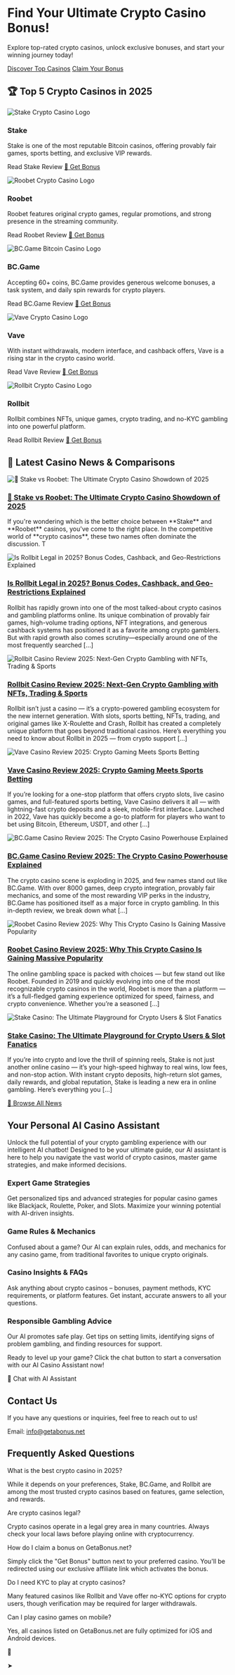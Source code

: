 # Find Your Ultimate Crypto Casino Bonus!

Explore top-rated crypto casinos, unlock exclusive bonuses, and start your winning journey today!

[Discover Top Casinos](https://getabonus.net/#casinos) [Claim Your Bonus](https://getabonus.net/#casinos)

## 🏆 Top 5 Crypto Casinos in 2025

![Stake Crypto Casino Logo](https://getabonus.net/img/stake.png)

### Stake

Stake is one of the most reputable Bitcoin casinos, offering provably fair games, sports betting, and exclusive VIP rewards.

Read Stake Review [🎁 Get Bonus](https://stake.com/?c=jGfXsQoX)

![Roobet Crypto Casino Logo](https://getabonus.net/img/roobet.png)

### Roobet

Roobet features original crypto games, regular promotions, and strong presence in the streaming community.

Read Roobet Review [🎁 Get Bonus](https://roobet.com/?ref=alkox)

![BC.Game Bitcoin Casino Logo](https://getabonus.net/img/bcgame.png)

### BC.Game

Accepting 60+ coins, BC.Game provides generous welcome bonuses, a task system, and daily spin rewards for crypto players.

Read BC.Game Review [🎁 Get Bonus](https://bc.game/i-3abbzjemx-n/)

![Vave Crypto Casino Logo](https://getabonus.net/img/vave.png)

### Vave

With instant withdrawals, modern interface, and cashback offers, Vave is a rising star in the crypto casino world.

Read Vave Review [🎁 Get Bonus](https://refcrpto.xyz/?id=656090&ref_code=zdXB0LEC91KdyM7I)

![Rollbit Crypto Casino Logo](https://rollbit.com/favicon.ico)

### Rollbit

Rollbit combines NFTs, unique games, crypto trading, and no-KYC gambling into one powerful platform.

Read Rollbit Review [🎁 Get Bonus](https://rollbit.com/referral/Alkox)

## 📰 Latest Casino News & Comparisons

![🥇 Stake vs Roobet: The Ultimate Crypto Casino Showdown of 2025](https://getabonus.net/blog/wp-content/uploads/2025/08/file_000000004374620a8e5e0b613bbabad9.png)

### [🥇 Stake vs Roobet: The Ultimate Crypto Casino Showdown of 2025](https://getabonus.net/blog/index.php/2025/08/01/stake-vs-roobet/)

If you're wondering which is the better choice between \*\*Stake\*\* and \*\*Roobet\*\* casinos, you've come to the right place. In the competitive world of \*\*crypto casinos\*\*, these two names often dominate the discussion. T

![Is Rollbit Legal in 2025? Bonus Codes, Cashback, and Geo-Restrictions Explained](https://getabonus.net/blog/wp-content/uploads/2025/07/a2fe1023-e5c1-497a-90e4-d9cf6ae59b6c.png)

### [Is Rollbit Legal in 2025? Bonus Codes, Cashback, and Geo-Restrictions Explained](https://getabonus.net/blog/index.php/2025/07/29/is-rollbit-legal-2025/)

Rollbit has rapidly grown into one of the most talked-about crypto casinos and gambling platforms online. Its unique combination of provably fair games, high-volume trading options, NFT integrations, and generous cashback systems has positioned it as a favorite among crypto gamblers. But with rapid growth also comes scrutiny—especially around one of the most frequently searched \[…\]

![Rollbit Casino Review 2025: Next-Gen Crypto Gambling with NFTs, Trading & Sports](https://getabonus.net/blog/wp-content/uploads/2025/07/ChatGPT-Image-Jul-29-2025-02_39_29-PM.png)

### [Rollbit Casino Review 2025: Next-Gen Crypto Gambling with NFTs, Trading & Sports](https://getabonus.net/blog/index.php/2025/07/29/rollbit-casino-review-2025/)

Rollbit isn’t just a casino — it’s a crypto-powered gambling ecosystem for the new internet generation. With slots, sports betting, NFTs, trading, and original games like X-Roulette and Crash, Rollbit has created a completely unique platform that goes beyond traditional casinos. Here’s everything you need to know about Rollbit in 2025 — from crypto support \[…\]

![Vave Casino Review 2025: Crypto Gaming Meets Sports Betting](https://getabonus.net/blog/wp-content/uploads/2025/07/ChatGPT-Image-Jul-29-2025-01_56_03-PM.png)

### [Vave Casino Review 2025: Crypto Gaming Meets Sports Betting](https://getabonus.net/blog/index.php/2025/07/29/vave-casino-review-2025/)

If you’re looking for a one-stop platform that offers crypto slots, live casino games, and full-featured sports betting, Vave Casino delivers it all — with lightning-fast crypto deposits and a sleek, mobile-first interface. Launched in 2022, Vave has quickly become a go-to platform for players who want to bet using Bitcoin, Ethereum, USDT, and other \[…\]

![BC.Game Casino Review 2025: The Crypto Casino Powerhouse Explained](https://getabonus.net/blog/wp-content/uploads/2025/07/ChatGPT-Image-Jul-29-2025-01_32_20-PM.png)

### [BC.Game Casino Review 2025: The Crypto Casino Powerhouse Explained](https://getabonus.net/blog/index.php/2025/07/29/bc-game-casino-review-2025/)

The crypto casino scene is exploding in 2025, and few names stand out like BC.Game. With over 8000 games, deep crypto integration, provably fair mechanics, and some of the most rewarding VIP perks in the industry, BC.Game has positioned itself as a major force in crypto gambling. In this in-depth review, we break down what \[…\]

![Roobet Casino Review 2025: Why This Crypto Casino Is Gaining Massive Popularity](https://getabonus.net/blog/wp-content/uploads/2025/07/ChatGPT-Image-Jul-29-2025-12_12_38-PM.png)

### [Roobet Casino Review 2025: Why This Crypto Casino Is Gaining Massive Popularity](https://getabonus.net/blog/index.php/2025/07/29/roobet-casino-review-2025/)

The online gambling space is packed with choices — but few stand out like Roobet. Founded in 2019 and quickly evolving into one of the most recognizable crypto casinos in the world, Roobet is more than a platform — it’s a full-fledged gaming experience optimized for speed, fairness, and crypto convenience. Whether you’re a seasoned \[…\]

![Stake Casino: The Ultimate Playground for Crypto Users & Slot Fanatics](https://getabonus.net/blog/wp-content/uploads/2025/07/ChatGPT-Image-Jul-28-2025-02_42_57-PM.png)

### [Stake Casino: The Ultimate Playground for Crypto Users & Slot Fanatics](https://getabonus.net/blog/index.php/2025/07/28/stake-casino-the-ultimate-playground-for-crypto-users-slot-fanatics/)

If you’re into crypto and love the thrill of spinning reels, Stake is not just another online casino — it’s your high-speed highway to real wins, low fees, and non-stop action. With instant crypto deposits, high-return slot games, daily rewards, and global reputation, Stake is leading a new era in online gambling. Here’s everything you \[…\]

[🔎 Browse All News](https://getabonus.net/news.php)

## Your Personal AI Casino Assistant

Unlock the full potential of your crypto gambling experience with our intelligent AI chatbot! Designed to be your ultimate guide, our AI assistant is here to help you navigate the vast world of crypto casinos, master game strategies, and make informed decisions.

### Expert Game Strategies

Get personalized tips and advanced strategies for popular casino games like Blackjack, Roulette, Poker, and Slots. Maximize your winning potential with AI-driven insights.

### Game Rules & Mechanics

Confused about a game? Our AI can explain rules, odds, and mechanics for any casino game, from traditional favorites to unique crypto originals.

### Casino Insights & FAQs

Ask anything about crypto casinos – bonuses, payment methods, KYC requirements, or platform features. Get instant, accurate answers to all your questions.

### Responsible Gambling Advice

Our AI promotes safe play. Get tips on setting limits, identifying signs of problem gambling, and finding resources for support.

Ready to level up your game? Click the chat button to start a conversation with our AI Casino Assistant now!

💬 Chat with AI Assistant

## Contact Us

If you have any questions or inquiries, feel free to reach out to us!

Email: [info@getabonus.net](mailto:info@getabonus.net)

## Frequently Asked Questions

What is the best crypto casino in 2025?

While it depends on your preferences, Stake, BC.Game, and Rollbit are among the most trusted crypto casinos based on features, game selection, and rewards.

Are crypto casinos legal?

Crypto casinos operate in a legal grey area in many countries. Always check your local laws before playing online with cryptocurrency.

How do I claim a bonus on GetaBonus.net?

Simply click the "Get Bonus" button next to your preferred casino. You'll be redirected using our exclusive affiliate link which activates the bonus.

Do I need KYC to play at crypto casinos?

Many featured casinos like Rollbit and Vave offer no-KYC options for crypto users, though verification may be required for larger withdrawals.

Can I play casino games on mobile?

Yes, all casinos listed on GetaBonus.net are fully optimized for iOS and Android devices.

💬

➤